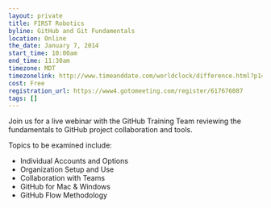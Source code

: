 ```yaml
---
layout: private
title: FIRST Robotics 
byline: GitHub and Git Fundamentals
location: Online
the_date: January 7, 2014
start_time: 10:00am
end_time: 11:30am
timezone: MDT
timezonelink: http://www.timeanddate.com/worldclock/difference.html?p1=75
cost: Free
registration_url: https://www4.gotomeeting.com/register/617676087
tags: []
---
```


Join us for a live webinar with the GitHub Training Team reviewing the fundamentals to GitHub project collaboration and tools.

Topics to be examined include:

* Individual Accounts and Options
* Organization Setup and Use
* Collaboration with Teams
* GitHub for Mac & Windows
* GitHub Flow Methodology
